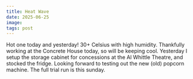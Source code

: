 ```yaml
---
title: Heat Wave
date: 2025-06-25
image:
tags: post
---
```


Hot one today and yesterday! 30+ Celsius with high humidity. Thankfully working at the Concrete House today, so will be keeping cool. Yesterday I setup the storage cabinet for concessions at the Al Whittle Theatre, and stocked the fridge. Looking forward to testing out the new (old) popcorn machine. The full trial run is this sunday.
